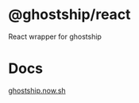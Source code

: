 # @ghostship/react

React wrapper for ghostship

# Docs

[ghostship.now.sh](https://ghostship.now.sh)
